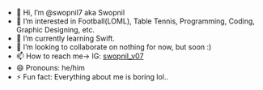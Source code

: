 - 👋 Hi, I’m @swopnil7 aka Swopnil
- 👀 I’m interested in Football(LOML), Table Tennis, Programming, Coding, Graphic Designing, etc.
- 🌱 I’m currently learning Swift.
- 💞️ I’m looking to collaborate on nothing for now, but soon :)
- 📫 How to reach me-> IG: [swopnil_v07](https://www.instagram.com/swopnil_v07/)
- 😄 Pronouns: he/him
- ⚡ Fun fact: Everything about me is boring lol..

<!---
swopnil7/swopnil7 is a ✨ special ✨ repository because its `README.md` (this file) appears on your GitHub profile.
You can click the Preview link to take a look at your changes.
--->
